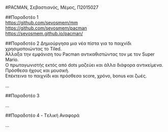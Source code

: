 #PACMAN, Σεβαστιανός, Μέμος, Π2015027

##Παραδοτέο 1<br>
https://github.com/sevosmem/mm<br>
https://github.com/sevosmem/pacman<br>
https://sevosmem.github.io/pacman/<br>

##Παραδοτέο 2
Δημιούργησα μια νέα πίστα για το παιχνίδι χρησιμοποιώντας το Tiled.
<br> Άλλαξα την εμφάνιση του Pacman αντικαθιστώντας τον με τον Super Mario.
<br>Ο πρωταγωνιστής εκτός από dots μαζεύει και άλλα διάφορα αντικείμενα.
<br> Πρόσθεσα ήχους και μουσική.
<br>Επέκτεινα το παιχνίδι και πρόσθεσα score, χρόνο, bonus και ζωές.

...

##Παραδοτέο 3

...

##Παραδοτέο 4 - Tελική Αναφορά

...
